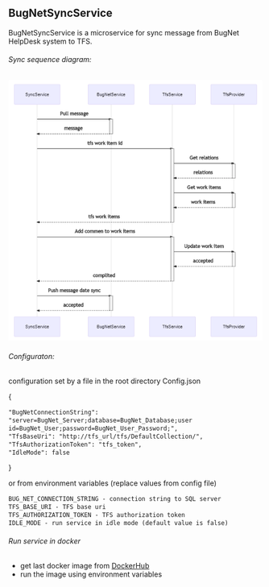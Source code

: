 ## BugNetSyncService
BugNetSyncService is a microservice for sync message from BugNet HelpDesk system to TFS.

###### Sync sequence diagram:
![Sync sequence diagram](https://github.com/setkov/BugNetSyncService/blob/master/SequenceDiagram.png)

###### Configuraton:
configuration set by a file in the root directory
Config.json

  {

    "BugNetConnectionString": "server=BugNet_Server;database=BugNet_Database;user id=BugNet_User;password=BugNet_User_Password;",
    "TfsBaseUri": "http://tfs_url/tfs/DefaultCollection/",
    "TfsАuthorizationToken": "tfs_token",
    "IdleMode": false
  }
  
or from environment variables (replace values from config file)

    BUG_NET_CONNECTION_STRING - connection string to SQL server
    TFS_BASE_URI - TFS base uri
    TFS_АUTHORIZATION_TOKEN - TFS authorization token
    IDLE_MODE - run service in idle mode (default value is false)
    
###### Run service in docker
- get last docker image from [DockerHub](https://hub.docker.com/r/setkov/bug-net-sync-service/tags?page=1&ordering=last_updated)
- run the image using environment variables
